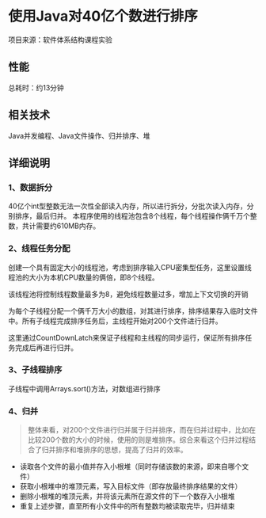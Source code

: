 # 使用Java对40亿个数进行排序
项目来源：软件体系结构课程实验
## 性能
总耗时：约13分钟
## 相关技术
Java并发编程、Java文件操作、归并排序、堆
## 详细说明
### 1、数据拆分
40亿个int型整数无法一次性全部读入内存，所以进行拆分，分批次读入内存，分别排序，最后归并。
本程序使用的线程池包含8个线程，每个线程操作俩千万个整数，共计需要约610MB内存。

### 2、线程任务分配
创建一个具有固定大小的线程池，考虑到排序输入CPU密集型任务，这里设置线程池的大小为本机CPU数量的俩倍，即8个线程。

该线程池将控制线程数量最多为8，避免线程数量过多，增加上下文切换的开销

为每个子线程分配一个俩千万大小的数组，对其进行排序，排序结果存入临时文件中。所有子线程完成排序任务后，主线程开始对200个文件进行归并。

这里通过CountDownLatch来保证子线程和主线程的同步运行，保证所有排序任务完成后再进行归并。

### 3、子线程排序
子线程中调用Arrays.sort()方法，对数组进行排序
### 4、归并
> 整体来看，对200个文件进行归并属于归并排序，而在归并过程中，比如在比较200个数的大小的时候，使用的则是堆排序。综合来看这个归并过程结合了归并排序和堆排序的思想，提高了归并的效率。
* 读取各个文件的最小值并存入小根堆（同时存储该数的来源，即来自哪个文件）
* 获取小根堆中的堆顶元素，写入目标文件（即存放最终排序结果的文件）
* 删除小根堆的堆顶元素，并将该元素所在源文件的下一个数存入小根堆
* 重复上述步骤，直至所有小文件中的所有整数均被读取完毕，归并结束